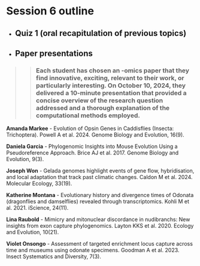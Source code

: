 # Session 6 outline

* ## Quiz 1 (oral recapitulation of previous topics)
* ## Paper presentations
>> ### Each student has chosen an -omics paper that they find innovative, exciting, relevant to their work, or particularly interesting. On October 10, 2024, they delivered a 10-minute presentation that provided a concise overview of the research question addressed and a thorough explanation of the computational methods employed.

   **Amanda Markee** - Evolution of Opsin Genes in Caddisflies (Insecta: Trichoptera). Powell A et al. 2024. Genome Biology and Evolution, 16(9).
    
   **Daniela Garcia** - Phylogenomic Insights into Mouse Evolution Using a Pseudoreference Approach. Brice AJ et al. 2017. Genome Biology and Evolution, 9(3).
    
   **Joseph Won** - Gelada genomes highlight events of gene flow, hybridisation, and local adaptation that track past climatic changes. Caldon M et al. 2024. Molecular Ecology, 33(19).
    
   **Katherine Montana** - Evolutionary history and divergence times of Odonata (dragonflies and damselflies) revealed through transcriptomics. Kohli M et al. 2021. iScience, 24(11).
    
   **Lina Raubold** - Mimicry and mitonuclear discordance in nudibranchs: New insights from exon capture phylogenomics. Layton KKS et al. 2020. Ecology and Evolution, 10(21).
    
   **Violet Onsongo** - Assessment of targeted enrichment locus capture across time and museums using odonate specimens. Goodman A et al. 2023. Insect Systematics and Diversity, 7(3).
